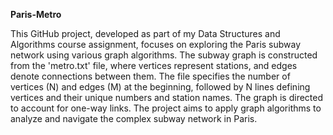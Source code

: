 **Paris-Metro**

This GitHub project, developed as part of my Data Structures and Algorithms course assignment, focuses on exploring the Paris subway network using various graph algorithms. The subway graph is constructed from the 'metro.txt' file, where vertices represent stations, and edges denote connections between them. The file specifies the number of vertices (N) and edges (M) at the beginning, followed by N lines defining vertices and their unique numbers and station names. The graph is directed to account for one-way links. The project aims to apply graph algorithms to analyze and navigate the complex subway network in Paris.
